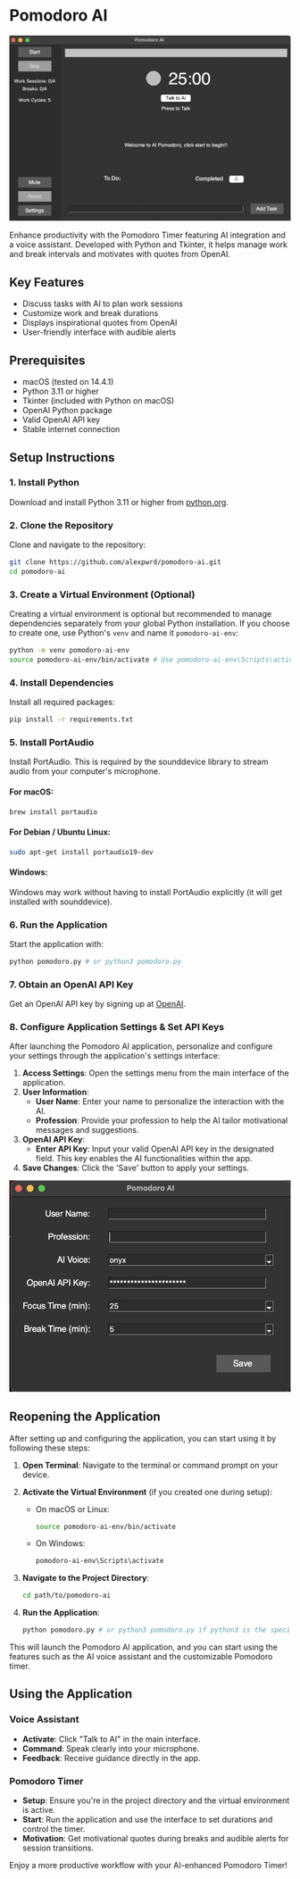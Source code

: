 # Pomodoro AI 

![Pomodoro AI Application Preview](resources/app-preview.png)

Enhance productivity with the Pomodoro Timer featuring AI integration and a voice assistant. Developed with Python and Tkinter, it helps manage work and break intervals and motivates with quotes from OpenAI.

## Key Features

- Discuss tasks with AI to plan work sessions
- Customize work and break durations
- Displays inspirational quotes from OpenAI
- User-friendly interface with audible alerts

## Prerequisites

- macOS (tested on 14.4.1)
- Python 3.11 or higher
- Tkinter (included with Python on macOS)
- OpenAI Python package
- Valid OpenAI API key
- Stable internet connection

## Setup Instructions

### 1. Install Python
Download and install Python 3.11 or higher from [python.org](https://www.python.org/downloads/).

### 2. Clone the Repository
Clone and navigate to the repository:
```bash
git clone https://github.com/alexpwrd/pomodoro-ai.git
cd pomodoro-ai
```

### 3. Create a Virtual Environment (Optional)
Creating a virtual environment is optional but recommended to manage dependencies separately from your global Python installation. If you choose to create one, use Python's `venv` and name it `pomodoro-ai-env`:
```bash
python -m venv pomodoro-ai-env
source pomodoro-ai-env/bin/activate # Use pomodoro-ai-env\Scripts\activate on Windows
```

### 4. Install Dependencies
Install all required packages:
```bash
pip install -r requirements.txt
```
### 5. Install PortAudio
Install PortAudio. This is required by the sounddevice library to stream audio from your computer's microphone.

#### For macOS:
```bash
brew install portaudio
```

#### For Debian / Ubuntu Linux:

```bash
sudo apt-get install portaudio19-dev
```

#### Windows:
Windows may work without having to install PortAudio explicitly (it will get installed with sounddevice).

### 6. Run the Application
Start the application with:
```bash
python pomodoro.py # or python3 pomodoro.py
```

### 7. Obtain an OpenAI API Key
Get an OpenAI API key by signing up at [OpenAI](https://www.openai.com/).

### 8. Configure Application Settings & Set API Keys

After launching the Pomodoro AI application, personalize and configure your settings through the application's settings interface:

1. **Access Settings**: Open the settings menu from the main interface of the application.
2. **User Information**:
   - **User Name**: Enter your name to personalize the interaction with the AI.
   - **Profession**: Provide your profession to help the AI tailor motivational messages and suggestions.
3. **OpenAI API Key**:
   - **Enter API Key**: Input your valid OpenAI API key in the designated field. This key enables the AI functionalities within the app.
5. **Save Changes**: Click the 'Save' button to apply your settings.

![Application Settings Interface](resources/settings.png)

## Reopening the Application 

After setting up and configuring the application, you can start using it by following these steps:

1. **Open Terminal**: Navigate to the terminal or command prompt on your device.
2. **Activate the Virtual Environment** (if you created one during setup):
   - On macOS or Linux:
     ```bash
     source pomodoro-ai-env/bin/activate
     ```
   - On Windows:
     ```bash
     pomodoro-ai-env\Scripts\activate
     ```

3. **Navigate to the Project Directory**:
   ```bash
   cd path/to/pomodoro-ai
   ```

4. **Run the Application**:
   ```bash
   python pomodoro.py # or python3 pomodoro.py if python3 is the specific command on your system
   ```

This will launch the Pomodoro AI application, and you can start using the features such as the AI voice assistant and the customizable Pomodoro timer.

## Using the Application

### Voice Assistant
- **Activate**: Click "Talk to AI" in the main interface.
- **Command**: Speak clearly into your microphone.
- **Feedback**: Receive guidance directly in the app.

### Pomodoro Timer
- **Setup**: Ensure you're in the project directory and the virtual environment is active.
- **Start**: Run the application and use the interface to set durations and control the timer.
- **Motivation**: Get motivational quotes during breaks and audible alerts for session transitions.

Enjoy a more productive workflow with your AI-enhanced Pomodoro Timer!
